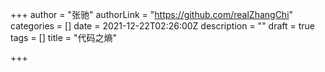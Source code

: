 +++
author = "张驰"
authorLink = "https://github.com/realZhangChi"
categories = []
date = 2021-12-22T02:26:00Z
description = ""
draft = true
tags = []
title = "代码之熵"

+++
&nbsp;
